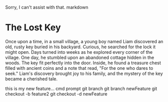 Sorry, I can't assist with that.
markdown
# The Lost Key

Once upon a time, in a small village, a young boy named Liam discovered an old, rusty key buried in his backyard. 
Curious, he searched for the lock it might open. Days turned into weeks as he explored every corner of the village. 
One day, he stumbled upon an abandoned cottage hidden in the woods. The key fit perfectly into the door. Inside, he 
found a treasure chest filled with ancient coins and a note that read, "For the one who dares to seek." Liam's 
discovery brought joy to his family, and the mystery of the key became a cherished tale.



this is my new feature...
cmd prompt
git branch
git branch newFeature
git checkout -b feature2
git checkout -d newFeature